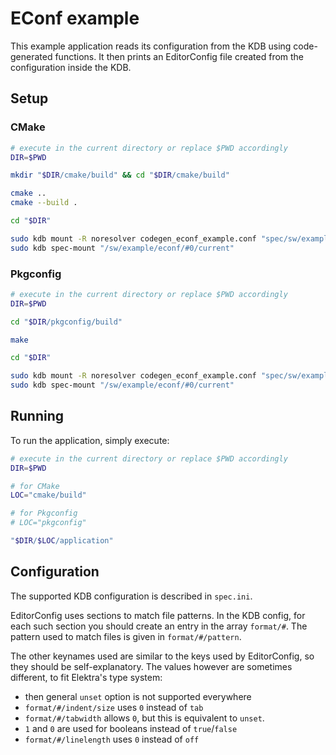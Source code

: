 # EConf example

This example application reads its configuration from the KDB using code-generated functions.
It then prints an EditorConfig file created from the configuration inside the KDB.

## Setup

### CMake

```sh
# execute in the current directory or replace $PWD accordingly
DIR=$PWD

mkdir "$DIR/cmake/build" && cd "$DIR/cmake/build"

cmake ..
cmake --build .

cd "$DIR"

sudo kdb mount -R noresolver codegen_econf_example.conf "spec/sw/example/econf/#0/current" specload "app=$DIR/cmake/build/application"
sudo kdb spec-mount "/sw/example/econf/#0/current"
```

### Pkgconfig

```sh
# execute in the current directory or replace $PWD accordingly
DIR=$PWD

cd "$DIR/pkgconfig/build"

make

cd "$DIR"

sudo kdb mount -R noresolver codegen_econf_example.conf "spec/sw/example/econf/#0/current" specload "app=$DIR/pkgconfig/application"
sudo kdb spec-mount "/sw/example/econf/#0/current"
```

## Running

To run the application, simply execute:

```sh
# execute in the current directory or replace $PWD accordingly
DIR=$PWD

# for CMake
LOC="cmake/build"

# for Pkgconfig
# LOC="pkgconfig"

"$DIR/$LOC/application"
```

## Configuration

The supported KDB configuration is described in `spec.ini`.

EditorConfig uses sections to match file patterns. In the KDB config, for each such section you should
create an entry in the array `format/#`. The pattern used to match files is given in `format/#/pattern`.

The other keynames used are similar to the keys used by EditorConfig, so they should be self-explanatory.
The values however are sometimes different, to fit Elektra's type system:

- then general `unset` option is not supported everywhere
- `format/#/indent/size` uses `0` instead of `tab`
- `format/#/tabwidth` allows `0`, but this is equivalent to `unset`.
- `1` and `0` are used for booleans instead of `true`/`false`
- `format/#/linelength` uses `0` instead of `off`

